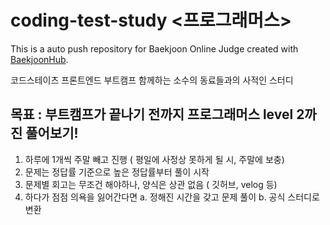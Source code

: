 # coding-test-study <프로그래머스>
This is a auto push repository for Baekjoon Online Judge created with [BaekjoonHub](https://github.com/BaekjoonHub/BaekjoonHub).

코드스테이츠 프론트엔드 부트캠프 함께하는 소수의 동료들과의 사적인 스터디

## **목표 : 부트캠프가 끝나기 전까지 프로그래머스 level 2까진 풀어보기!**

1. 하루에 1개씩 주말 빼고 진행 ( 평일에 사정상 못하게 될 시, 주말에 보충)
2. 문제는 정답률 기준으로 높은 정답률부터 풀이 시작
3. 문제별 회고는 무조건 해야하나, 양식은 상관 없음 ( 깃허브, velog 등)
4. 하다가 점점 의욕을 잃어간다면 
    a. 정해진 시간을 갖고 문제 풀이 
    b. 공식 스터디로 변환

